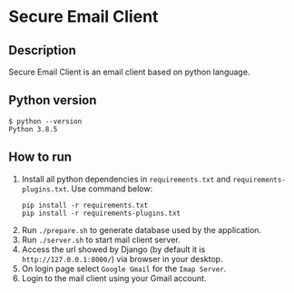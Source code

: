 # Secure Email Client

## Description
Secure Email Client is an email client based on python language.

## Python version
`$ python --version`\
`Python 3.8.5`

## How to run
1. Install all python dependencies in `requirements.txt` and `requirements-plugins.txt`.
   Use command below:
    ```
    pip install -r requirements.txt
    pip install -r requirements-plugins.txt
    ```
3. Run `./prepare.sh` to generate database used by the application.
4. Run `./server.sh` to start mail client server.
5. Access the url showed by Django (by default it is `http://127.0.0.1:8000/`) via browser in your desktop.
6. On login page select `Google Gmail` for the `Imap Server`.
7. Login to the mail client using your Gmail account.
